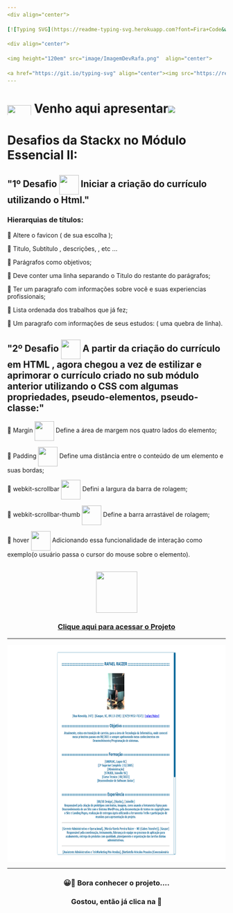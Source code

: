```yaml
---
<div align="center">

[![Typing SVG](https://readme-typing-svg.herokuapp.com?font=Fira+Code&weight=700&size=25&pause=1000&color=6035DF&center=true&vCenter=true&width=435&lines=Olá👋+sou+Rafael+Raizer)](https://git.io/typing-svg)

<div align="center">

<img height="120em" src="image/ImagemDevRafa.png"  align="center">

<a href="https://git.io/typing-svg" align="center"><img src="https://readme-typing-svg.herokuapp.com?font=Fira+Code&weight=700&size=24&pause=1000&color=120A2A&center=true&vCenter=true&width=435&lines=Desenvolvedor+Front+End+Júnior" alt="Typing SVG" /></a> <img src="https://media.giphy.com/media/l1J9sBOqBIvnafnUc/giphy.gif" width="70">
---
```


# <img src="https://media.giphy.com/media/XwcRflO9HD0Sk6RaRM/giphy.gif" align="center" height="25" width="55"> Venho aqui apresentar<img src="https://media.giphy.com/media/LmqitTYGsNMiWu3VWO/giphy.gif" align="center" width="65">

# Desafios da Stackx no Módulo Essencial II:

## "1º Desafio <img src="https://media.giphy.com/media/fXQqNrqKATCNwq6zin/giphy.gif" align="center" height="45" width="45"> Iniciar a criação do currículo utilizando o Html."

### Hierarquias de títulos:

🎯 Altere o favicon ( de sua escolha );

🎯 Titulo, Subtítulo , descrições, , etc ...

🎯 Parágrafos como objetivos;

🎯 Deve conter uma linha separando o Titulo do restante do parágrafos;

🎯 Ter um paragrafo com informações sobre você e suas experiencias profissionais;

🎯 Lista ordenada dos trabalhos que já fez;

🎯 Um paragrafo com informações de seus estudos: ( uma quebra de linha).
 
## "2º Desafio <img src="https://media.giphy.com/media/fXQqNrqKATCNwq6zin/giphy.gif" align="center" height="45" width="45"> A partir da criação do currículo em HTML , agora chegou a vez de estilizar e aprimorar o currículo criado no sub módulo anterior utilizando o CSS com algumas propriedades, pseudo-elementos, pseudo-classe:"
 
🎯 Margin <img src="https://media.giphy.com/media/fXQqNrqKATCNwq6zin/giphy.gif" align="center" height="45" width="45"> Define a área de margem nos quatro lados do elemento;
 
🎯 Padding <img src="https://media.giphy.com/media/fXQqNrqKATCNwq6zin/giphy.gif" align="center" height="45" width="45"> Define uma distância entre o conteúdo de um elemento e suas bordas;
 
🎯 webkit-scrollbar <img src="https://media.giphy.com/media/fXQqNrqKATCNwq6zin/giphy.gif" align="center" height="45" width="45"> Defini a largura da barra de rolagem;
 
🎯 webkit-scrollbar-thumb <img src="https://media.giphy.com/media/fXQqNrqKATCNwq6zin/giphy.gif" align="center" height="45" width="45"> Define a barra arrastável de rolagem;
 
🎯 hover <img src="https://media.giphy.com/media/fXQqNrqKATCNwq6zin/giphy.gif" align="center" height="45" width="45"> Adicionando essa funcionalidade de interação como exemplo(o usuário passa o cursor do mouse sobre o elemento). 

 <br>
<div align="center">
<img src="https://media.giphy.com/media/9TFBxN300KpCUI6sBD/giphy.gif" align="center" height="95" width="95">

### [Clique aqui para acessar o Projeto](https://rafarz76dev-curriculostackx.netlify.app/)

---

  <img src="image/projeto-curriculo.png" align="center" height="500em" width="100%" href="https://rafarz76dev-curriculostackx.netlify.app/">  
  
***
### 😀👀 Bora conhecer o projeto....

### Gostou, então já clica na 🌟
